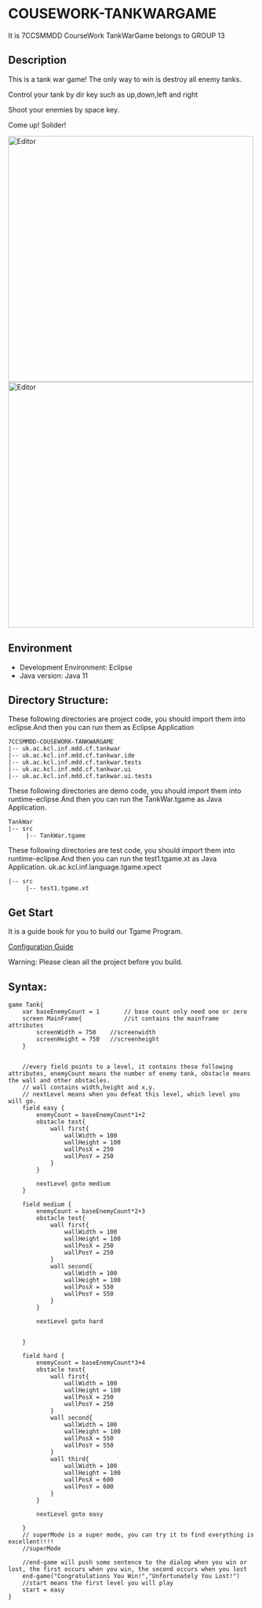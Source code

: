 # COUSEWORK-TANKWARGAME
It is 7CCSMMDD CourseWork TankWarGame belongs to GROUP 13
## Description
This is a tank war game! The only way to win is destroy all enemy tanks.

Control your tank by dir key such as up,down,left and right

Shoot your enemies by space key.

Come up! Solider!


<div align="left">
	<img src="https://user-images.githubusercontent.com/77758668/114857826-a2882a80-9de0-11eb-8571-98944d7d0092.png" alt="Editor" width="500">
</div>

<div align="left">
	<img src="https://user-images.githubusercontent.com/77758668/114856511-1aedec00-9ddf-11eb-8ba5-1fa49eaf1387.png" alt="Editor" width="500">
</div>


## Environment
- Development Environment: Eclipse
- Java version: Java 11

## Directory Structure:

These following directories are project code, you should import them into eclipse.And then you can run them as Eclipse Application
```
7CCSMMDD-COUSEWORK-TANKWARGAME
|-- uk.ac.kcl.inf.mdd.cf.tankwar
|-- uk.ac.kcl.inf.mdd.cf.tankwar.ide
|-- uk.ac.kcl.inf.mdd.cf.tankwar.tests
|-- uk.ac.kcl.inf.mdd.cf.tankwar.ui
|-- uk.ac.kcl.inf.mdd.cf.tankwar.ui.tests
```
These following directories are demo code, you should import them into runtime-eclipse.And then you can run the TankWar.tgame as Java Application.
```
TankWar
|-- src 
     |-- TankWar.tgame
```
These following directories are test code, you should import them into runtime-eclipse.And then you can run the test1.tgame.xt as Java Application.
uk.ac.kcl.inf.language.tgame.xpect
```
|-- src
     |-- test1.tgame.xt  	
```
## Get Start
It is a guide book for you to build our Tgame Program.

[Configuration Guide](./GUIDE.md)

Warning: Please clean all the project before you build.

## Syntax:
```
game Tank{
	var baseEnemyCount = 1       // base count only need one or zero
	screen MainFrame{            //it contains the mainframe attributes
		screenWidth = 750    //screenwidth 
		screenHeight = 750   //screenheight
	}
	
	
	//every field points to a level, it contains these following attributes, enemyCount means the number of enemy tank, obstacle means the wall and other obstacles.
	// wall contains width,height and x,y.
	// nextLevel means when you defeat this level, which level you will go.
	field easy {
		enemyCount = baseEnemyCount*1+2
		obstacle test{
			wall first{
				wallWidth = 100
				wallHeight = 100
				wallPosX = 250
				wallPosY = 250
			}
		}
		
		nextLevel goto medium
	}
	
	field medium {
		enemyCount = baseEnemyCount*2+3
		obstacle test{
			wall first{
				wallWidth = 100
				wallHeight = 100
				wallPosX = 250
				wallPosY = 250
			}
			wall second{
				wallWidth = 100
				wallHeight = 100
				wallPosX = 550
				wallPosY = 550
			}
		}
		
		nextLevel goto hard
		
		
	}
	
	field hard {
		enemyCount = baseEnemyCount*3+4
		obstacle test{
			wall first{
				wallWidth = 100
				wallHeight = 100
				wallPosX = 250
				wallPosY = 250
			}
			wall second{
				wallWidth = 100
				wallHeight = 100
				wallPosX = 550
				wallPosY = 550
			}
			wall third{
				wallWidth = 100
				wallHeight = 100
				wallPosX = 600
				wallPosY = 600
			}
		}
		
		nextLevel goto easy
		
	}
	// superMode is a super mode, you can try it to find everything is excellent!!!!
	//superMode
	
	//end-game will push some sentence to the dialog when you win or lost, the first occurs when you win, the second occurs when you lost
	end-game("Congratulations You Win!","Unfortunately You Lost!")
	//start means the first level you will play
	start = easy
}
```
